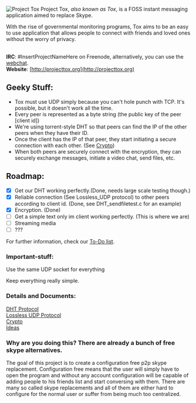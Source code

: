 ![Project Tox](https://rbt.asia/boards/g/img/0352/79/1373823047559.png "Project Tox")
Project Tox, _also known as Tox_, is a FOSS instant messaging application aimed to replace Skype.<br />

With the rise of governmental monitoring programs, Tox aims to be an easy to use application that allows people to connect with friends and loved ones without the worry of privacy.<br /> <br />




**IRC**: #InsertProjectNameHere on Freenode, alternatively, you can use the [webchat](https://webchat.freenode.net/).<br />
**Website**: [http://projecttox.org](http://projecttox.org)



## Geeky Stuff:
+ Tox must use UDP simply because you can't hole punch with TCP. It's possible, but it doesn't work all the time.
+ Every peer is represented as a byte string (the public key of the peer [client id])
+ We're using torrent-style DHT so that peers can find the IP of the other peers when they have their ID.
+ Once the client has the IP of that peer, they start initiating a secure connection with each other. (See [Crypto](https://github.com/irungentoo/ProjectTox-Core/blob/master/docs/Crypto.txt))
+ When both peers are securely connect with the encryption, they can securely exchange messages, initiate a video chat, send files, etc.
 

## Roadmap:
- [x] Get our DHT working perfectly.(Done, needs large scale testing though.)
- [x] Reliable connection (See Lossless_UDP protocol) to other peers according to client id. (Done, see DHT_sendfiletest.c for an example)
- [x] Encryption. (Done)
- [ ] Get a simple text only im client working perfectly. (This is where we are)
- [ ] Streaming media
- [ ] ???

For further information, check our [To-Do list](https://github.com/irungentoo/InsertProjectNameHere/blob/master/docs/TODO.txt).


### Important-stuff:

Use the same UDP socket for everything

Keep everything really simple.

### Details and Documents:

[DHT Protocol](/docs/DHT.txt)<br />
[Lossless UDP Protocol](/docs/Lossless_UDP.txt)<br />
[Crypto](/docs/Crypto.txt)<br />
[Ideas](/docs/IDEAS.txt)

### Why are you doing this? There are already a bunch of free skype alternatives.
The goal of this project is to create a configuration free p2p skype 
replacement. Configuration free means that the user will simply have to open the program and 
without any account configuration will be capable of adding people to his 
friends list and start conversing with them. There are many so called skype replacements and all of them are either hard to 
configure for the normal user or suffer from being much too centralized.
